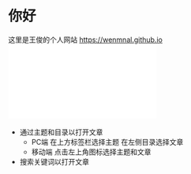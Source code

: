 # 你好

这里是王俊的个人网站 <https://wenmnal.github.io>
![](image/Standard_Model_of_Elementary_Particles.pdf)

- 通过主题和目录以打开文章
    - PC端 在上方标签栏选择主题 在左侧目录选择文章
    - 移动端 点击左上角图标选择主题和文章
- 搜索关键词以打开文章
